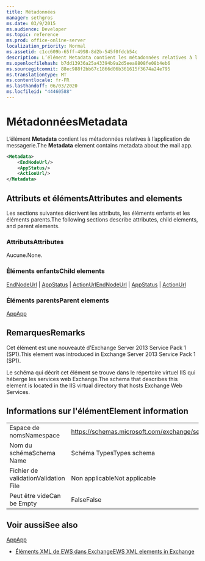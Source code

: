 ```yaml
---
title: Métadonnées
manager: sethgros
ms.date: 03/9/2015
ms.audience: Developer
ms.topic: reference
ms.prod: office-online-server
localization_priority: Normal
ms.assetid: c1cc609b-65ff-4998-8d2b-545f0fdcb54c
description: L’élément Metadata contient les métadonnées relatives à l’application de messagerie.
ms.openlocfilehash: b7dd13936a25a43394b9a2d5eea8808fe08b4eb6
ms.sourcegitcommit: 88ec988f2bb67c1866d06b361615f3674a24e795
ms.translationtype: MT
ms.contentlocale: fr-FR
ms.lasthandoff: 06/03/2020
ms.locfileid: "44460588"
---
```

# <a name="metadata"></a><span data-ttu-id="3eda3-103">Métadonnées</span><span class="sxs-lookup"><span data-stu-id="3eda3-103">Metadata</span></span>

<span data-ttu-id="3eda3-104">L’élément **Metadata** contient les métadonnées relatives à l’application de messagerie.</span><span class="sxs-lookup"><span data-stu-id="3eda3-104">The **Metadata** element contains metadata about the mail app.</span></span> 
  
```XML
<Metadata>
    <EndNodeUrl/>
    <AppStatus/>
    <ActionUrl/>
</Metadata>
```

## <a name="attributes-and-elements"></a><span data-ttu-id="3eda3-105">Attributs et éléments</span><span class="sxs-lookup"><span data-stu-id="3eda3-105">Attributes and elements</span></span>

<span data-ttu-id="3eda3-106">Les sections suivantes décrivent les attributs, les éléments enfants et les éléments parents.</span><span class="sxs-lookup"><span data-stu-id="3eda3-106">The following sections describe attributes, child elements, and parent elements.</span></span>
  
### <a name="attributes"></a><span data-ttu-id="3eda3-107">Attributs</span><span class="sxs-lookup"><span data-stu-id="3eda3-107">Attributes</span></span>

<span data-ttu-id="3eda3-108">Aucune.</span><span class="sxs-lookup"><span data-stu-id="3eda3-108">None.</span></span>
  
### <a name="child-elements"></a><span data-ttu-id="3eda3-109">Éléments enfants</span><span class="sxs-lookup"><span data-stu-id="3eda3-109">Child elements</span></span>

<span data-ttu-id="3eda3-110">[EndNodeUrl](endnodeurl.md)  |  [AppStatus](appstatus-ex15websvcsotherref.md)  |  [ActionUrl](actionurl.md)</span><span class="sxs-lookup"><span data-stu-id="3eda3-110">[EndNodeUrl](endnodeurl.md) | [AppStatus](appstatus-ex15websvcsotherref.md) | [ActionUrl](actionurl.md)</span></span>
  
### <a name="parent-elements"></a><span data-ttu-id="3eda3-111">Éléments parents</span><span class="sxs-lookup"><span data-stu-id="3eda3-111">Parent elements</span></span>

[<span data-ttu-id="3eda3-112">App</span><span class="sxs-lookup"><span data-stu-id="3eda3-112">App</span></span>](app.md)
  
## <a name="remarks"></a><span data-ttu-id="3eda3-113">Remarques</span><span class="sxs-lookup"><span data-stu-id="3eda3-113">Remarks</span></span>

<span data-ttu-id="3eda3-114">Cet élément est une nouveauté d'Exchange Server 2013 Service Pack 1 (SP1).</span><span class="sxs-lookup"><span data-stu-id="3eda3-114">This element was introduced in Exchange Server 2013 Service Pack 1 (SP1).</span></span>
  
<span data-ttu-id="3eda3-115">Le schéma qui décrit cet élément se trouve dans le répertoire virtuel IIS qui héberge les services web Exchange.</span><span class="sxs-lookup"><span data-stu-id="3eda3-115">The schema that describes this element is located in the IIS virtual directory that hosts Exchange Web Services.</span></span>
  
## <a name="element-information"></a><span data-ttu-id="3eda3-116">Informations sur l'élément</span><span class="sxs-lookup"><span data-stu-id="3eda3-116">Element information</span></span>

|||
|:-----|:-----|
|<span data-ttu-id="3eda3-117">Espace de noms</span><span class="sxs-lookup"><span data-stu-id="3eda3-117">Namespace</span></span>  <br/> | https://schemas.microsoft.com/exchange/services/2006/types  <br/> |
|<span data-ttu-id="3eda3-118">Nom du schéma</span><span class="sxs-lookup"><span data-stu-id="3eda3-118">Schema Name</span></span>  <br/> |<span data-ttu-id="3eda3-119">Schéma Types</span><span class="sxs-lookup"><span data-stu-id="3eda3-119">Types schema</span></span>  <br/> |
|<span data-ttu-id="3eda3-120">Fichier de validation</span><span class="sxs-lookup"><span data-stu-id="3eda3-120">Validation File</span></span>  <br/> |<span data-ttu-id="3eda3-121">Non applicable</span><span class="sxs-lookup"><span data-stu-id="3eda3-121">Not applicable</span></span>  <br/> |
|<span data-ttu-id="3eda3-122">Peut être vide</span><span class="sxs-lookup"><span data-stu-id="3eda3-122">Can be Empty</span></span>  <br/> |<span data-ttu-id="3eda3-123">False</span><span class="sxs-lookup"><span data-stu-id="3eda3-123">False</span></span>  <br/> |
   
## <a name="see-also"></a><span data-ttu-id="3eda3-124">Voir aussi</span><span class="sxs-lookup"><span data-stu-id="3eda3-124">See also</span></span>



[<span data-ttu-id="3eda3-125">App</span><span class="sxs-lookup"><span data-stu-id="3eda3-125">App</span></span>](app.md)


- [<span data-ttu-id="3eda3-126">Éléments XML de EWS dans Exchange</span><span class="sxs-lookup"><span data-stu-id="3eda3-126">EWS XML elements in Exchange</span></span>](ews-xml-elements-in-exchange.md)

